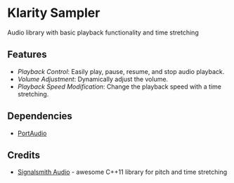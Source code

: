 # Klarity Sampler

Audio library with basic playback functionality and time stretching

## Features

- *Playback Control*: Easily play, pause, resume, and stop audio playback.
- *Volume Adjustment*: Dynamically adjust the volume.
- *Playback Speed Modification*: Change the playback speed with a time stretching.

## Dependencies

- [PortAudio](https://github.com/PortAudio/portaudio/)

## Credits

* [Signalsmith Audio](https://github.com/Signalsmith-Audio/signalsmith-stretch) - awesome C++11 library for pitch and time stretching